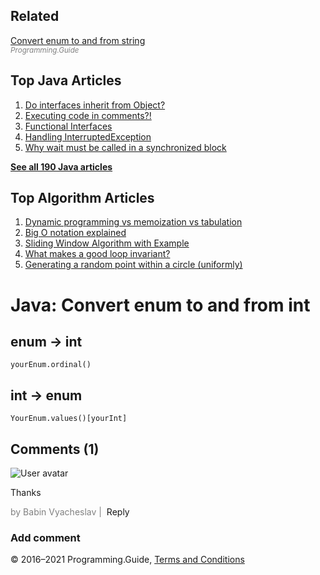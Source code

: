 ## Related

[Convert enum to and from string](convert-enum-to-and-from-string.html)  
<span style="color: grey; font-style: italic; font-size: smaller">Programming.Guide</span>

## Top Java Articles

1.  [Do interfaces inherit from Object?](do-interfaces-inherit-from-object.html)
2.  [Executing code in comments?!](executing-code-in-comments.html)
3.  [Functional Interfaces](functional-interfaces.html)
4.  [Handling InterruptedException](handling-interrupted-exceptions.html)
5.  [Why wait must be called in a synchronized block](why-wait-must-be-in-synchronized.html)

[**See all 190 Java articles**](index.html)

## Top Algorithm Articles

1.  [Dynamic programming vs memoization vs tabulation](../dynamic-programming-vs-memoization-vs-tabulation.html)
2.  [Big O notation explained](../big-o-notation-explained.html)
3.  [Sliding Window Algorithm with Example](../sliding-window-example.html)
4.  [What makes a good loop invariant?](../what-makes-a-good-loop-invariant.html)
5.  [Generating a random point within a circle (uniformly)](../random-point-within-circle.html)

# Java: Convert enum to and from int

## enum → int

    yourEnum.ordinal()

## int → enum

    YourEnum.values()[yourInt]

## Comments (1)

![User avatar](https://www.gravatar.com/avatar/d41d8cd98f00b204e9800998ecf8427e?d=mp)

Thanks

<span style="color: grey">by Babin Vyacheslav | </span> <span class="reply-button">Reply</span>

### Add comment

© 2016–2021 Programming.Guide, [Terms and Conditions](../terms-and-conditions.html)
